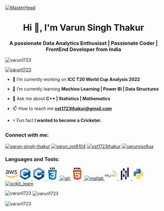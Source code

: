 [![MasterHead](https://steamuserimages-a.akamaihd.net/ugc/789759207704611075/211E4BC614371FBBEC73160E7B4621FBF66D42B1/?imw=5000&imh=5000&ima=fit&impolicy=Letterbox&imcolor=%23000000&letterbox=false)](https://rishavchanda.io)

<h1 align="center">Hi 👋, I'm Varun Singh Thakur</h1>
<h3 align="center">A passionate Data Analytics Enthusiast | Passionate Coder | FrontEnd Developer from India</h3>

<p align="left"> <img src="https://komarev.com/ghpvc/?username=varun1723&label=Profile%20views&color=0e75b6&style=flat" alt="varun1723" /> </p>

<p align="left"> <a href="https://github.com/ryo-ma/github-profile-trophy"><img src="https://github-profile-trophy.vercel.app/?username=varun1723" alt="varun1723" /></a> </p>

- 🔭 I’m currently working on **ICC T20 World Cup Analysis 2022**

- 🌱 I’m currently learning **Machine Learning | Power BI | Data Structures**

- 💬 Ask me about **C++ | Statistics | Mathematics**

- 📫 How to reach me **vst1723thakur@gmail.com**

- ⚡ Fun fact **I wanted to become a Cricketer.**

<h3 align="left">Connect with me:</h3>
<p align="left">
<a href="https://linkedin.com/in/varun-singh-thakur" target="blank"><img align="center" src="https://raw.githubusercontent.com/rahuldkjain/github-profile-readme-generator/master/src/images/icons/Social/linked-in-alt.svg" alt="varun-singh-thakur" height="30" width="40" /></a>
<a href="https://instagram.com/varun_vst8104" target="blank"><img align="center" src="https://raw.githubusercontent.com/rahuldkjain/github-profile-readme-generator/master/src/images/icons/Social/instagram.svg" alt="varun_vst8104" height="30" width="40" /></a>
<a href="https://www.leetcode.com/vst1723thakur" target="blank"><img align="center" src="https://raw.githubusercontent.com/rahuldkjain/github-profile-readme-generator/master/src/images/icons/Social/leet-code.svg" alt="vst1723thakur" height="30" width="40" /></a>
<a href="https://auth.geeksforgeeks.org/user/varunvso6ua" target="blank"><img align="center" src="https://raw.githubusercontent.com/rahuldkjain/github-profile-readme-generator/master/src/images/icons/Social/geeks-for-geeks.svg" alt="varunvso6ua" height="30" width="40" /></a>
</p>

<h3 align="left">Languages and Tools:</h3>
<p align="left"> <a href="https://aws.amazon.com" target="_blank" rel="noreferrer"> <img src="https://raw.githubusercontent.com/devicons/devicon/master/icons/amazonwebservices/amazonwebservices-original-wordmark.svg" alt="aws" width="40" height="40"/> </a> <a href="https://www.cprogramming.com/" target="_blank" rel="noreferrer"> <img src="https://raw.githubusercontent.com/devicons/devicon/master/icons/c/c-original.svg" alt="c" width="40" height="40"/> </a> <a href="https://www.w3schools.com/cpp/" target="_blank" rel="noreferrer"> <img src="https://raw.githubusercontent.com/devicons/devicon/master/icons/cplusplus/cplusplus-original.svg" alt="cplusplus" width="40" height="40"/> </a> <a href="https://www.w3schools.com/css/" target="_blank" rel="noreferrer"> <img src="https://raw.githubusercontent.com/devicons/devicon/master/icons/css3/css3-original-wordmark.svg" alt="css3" width="40" height="40"/> </a> <a href="https://git-scm.com/" target="_blank" rel="noreferrer"> <img src="https://www.vectorlogo.zone/logos/git-scm/git-scm-icon.svg" alt="git" width="40" height="40"/> </a> <a href="https://www.w3.org/html/" target="_blank" rel="noreferrer"> <img src="https://raw.githubusercontent.com/devicons/devicon/master/icons/html5/html5-original-wordmark.svg" alt="html5" width="40" height="40"/> </a> <a href="https://www.mathworks.com/" target="_blank" rel="noreferrer"> <img src="https://upload.wikimedia.org/wikipedia/commons/2/21/Matlab_Logo.png" alt="matlab" width="40" height="40"/> </a> <a href="https://www.mysql.com/" target="_blank" rel="noreferrer"> <img src="https://raw.githubusercontent.com/devicons/devicon/master/icons/mysql/mysql-original-wordmark.svg" alt="mysql" width="40" height="40"/> </a> <a href="https://pandas.pydata.org/" target="_blank" rel="noreferrer"> <img src="https://raw.githubusercontent.com/devicons/devicon/2ae2a900d2f041da66e950e4d48052658d850630/icons/pandas/pandas-original.svg" alt="pandas" width="40" height="40"/> </a> <a href="https://www.python.org" target="_blank" rel="noreferrer"> <img src="https://raw.githubusercontent.com/devicons/devicon/master/icons/python/python-original.svg" alt="python" width="40" height="40"/> </a> <a href="https://scikit-learn.org/" target="_blank" rel="noreferrer"> <img src="https://upload.wikimedia.org/wikipedia/commons/0/05/Scikit_learn_logo_small.svg" alt="scikit_learn" width="40" height="40"/> </a> </p>

<p><img align="left" src="https://github-readme-stats.vercel.app/api/top-langs?username=varun1723&show_icons=true&locale=en&layout=compact" alt="varun1723" /></p>

<p>&nbsp;<img align="center" src="https://github-readme-stats.vercel.app/api?username=varun1723&show_icons=true&locale=en" alt="varun1723" /></p>

<p><img align="center" src="https://github-readme-streak-stats.herokuapp.com/?user=varun1723&" alt="varun1723" /></p>
